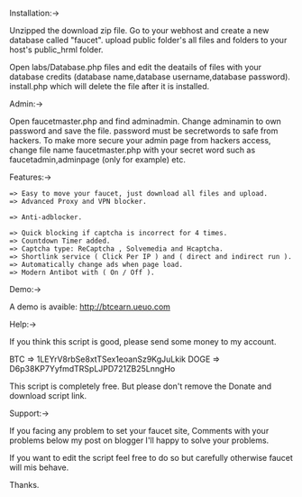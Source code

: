 Installation:->


Unzipped the download zip file.
Go to your webhost and create a new database called "faucet".
upload public folder's all files and folders to your host's public_hrml folder.

Open labs/Database.php files and edit the deatails of files with your database credits (database name,database username,database password).
install.php which will delete the file after it is installed.


Admin:->

Open faucetmaster.php and find adminadmin. Change adminamin to own password and save the file.
password must be secretwords to safe from hackers.
To make more secure your admin page from hackers access, change file name faucetmaster.php with your secret word such as faucetadmin,adminpage (only for example) etc.

Features:->

    => Easy to move your faucet, just download all files and upload.
    => Advanced Proxy and VPN blocker.

    => Anti-adblocker.

    => Quick blocking if captcha is incorrect for 4 times.
    => Countdown Timer added.
    => Captcha type: ReCaptcha , Solvemedia and Hcaptcha.
    => Shortlink service ( Click Per IP ) and ( direct and indirect run ).
    => Automatically change ads when page load.
    => Modern Antibot with ( On / Off ).


Demo:->

A demo is avaible: http://btcearn.ueuo.com

Help:->


If you think this script is good, please send some money to my account.

BTC => 1LEYrV8rbSe8xtTSex1eoanSz9KgJuLkik
DOGE => D6p38KP7YyfmdTRSpLJPD721ZB25LnngHo

This script is completely free.
But please don't remove the Donate and download script link.


Support:->


If you facing any problem to set your faucet site, Comments with your problems below my post on blogger I'll happy to solve your problems.

If you want to edit the script feel free to do so but carefully otherwise faucet will mis behave.

Thanks.
